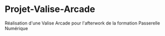 # Projet-Valise-Arcade
Réalisation d'une Valise Arcade pour l'afterwork de la formation Passerelle Numérique
